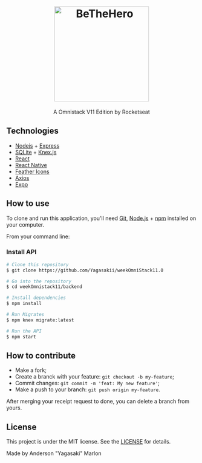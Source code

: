 <h1 align="center">
    <img alt="BeTheHero" title="#BeTheHero" src=".github/logo.svg" width="250px" />
</h1>
<center>A Omnistack V11 Edition by Rocketseat</center>

## Technologies
- <a href="https://nodejs.org/en/" target="_blank" rel="noopener noreferrer">Nodejs</a> + <a href="https://expressjs.com/" target="_blank" rel="noopener noreferrer">Express</a>
- <a href="https://www.sqlite.org/index.html" target="_blank" rel="noopener noreferrer">SQLite</a> + <a href="http://knexjs.org/" target="_blank" rel="noopener noreferrer">Knex.js</a>
- <a href="https://pt-br.reactjs.org/" target="_blank" rel="noopener noreferrer">React</a>
- <a href="https://reactnative.dev/" target="_blank" rel="noopener noreferrer">React Native</a>
- <a href="https://feathericons.com/" target="_blank" rel="noopener noreferrer">Feather Icons</a>
- <a href="https://github.com/axios/axios" target="_blank" rel="noopener noreferrer">Axios</a>
- <a href="https://expo.io/" target="_blank" rel="noopener noreferrer">Expo</a>

## How to use
To clone and run this application, you'll need [Git](https://git-scm.com), [Node.js](https://nodejs.org/en/download/) + [npm](https://www.npmjs.com/get-npm) installed on your computer.

From your command line:

### Install API
```bash
# Clone this repository
$ git clone https://github.com/Yagasakii/weekOmniStack11.0

# Go into the repository
$ cd weekOmnistack11/backend

# Install dependencies
$ npm install

# Run Migrates
$ npm knex migrate:latest 

# Run the API
$ npm start
```

## How to contribute

- Make a fork;
- Create a branck with your feature: `git checkout -b my-feature`;
- Commit changes: `git commit -m 'feat: My new feature'`;
- Make a push to your branch: `git push origin my-feature`.

After merging your receipt request to done, you can delete a branch from yours.

## License

This project is under the MIT license. See the [LICENSE](LICENSE.md) for details.

Made  by Anderson "Yagasaki" Marlon